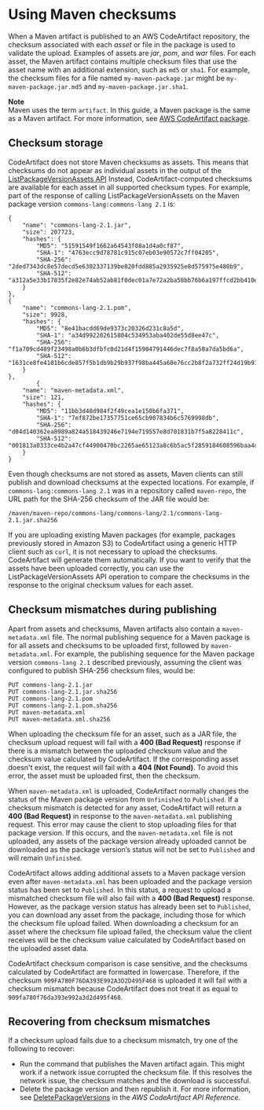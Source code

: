 # Using Maven checksums<a name="maven-checksums"></a>

 When a Maven artifact is published to an AWS CodeArtifact repository, the checksum associated with each *asset* or file in the package is used to validate the upload\. Examples of assets are *jar*, *pom*, and *war* files\. For each asset, the Maven artifact contains multiple checksum files that use the asset name with an additional extension, such as `md5` or `sha1`\. For example, the checksum files for a file named `my-maven-package.jar` might be `my-maven-package.jar.md5` and `my-maven-package.jar.sha1`\. 

**Note**  
 Maven uses the term `artifact`\. In this guide, a Maven package is the same as a Maven artifact\. For more information, see [AWS CodeArtifact package](https://docs.aws.amazon.com/codeartifact/latest/ug/welcome.html#welcome-concepts-package)\. 

## Checksum storage<a name="maven-checksum-storage"></a>

CodeArtifact does not store Maven checksums as assets\. This means that checksums do not appear as individual assets in the output of the [ListPackageVersionAssets API](https://docs.aws.amazon.com/codeartifact/latest/APIReference/API_ListPackageVersionAssets.html) Instead, CodeArtifact\-computed checksums are available for each asset in all supported checksum types\. For example, part of the response of calling ListPackageVersionAssets on the Maven package version `commons-lang:commons-lang 2.1` is:

```
{
    "name": "commons-lang-2.1.jar",
    "size": 207723,
    "hashes": {
        "MD5": "51591549f1662a64543f08a1d4a0cf87",
        "SHA-1": "4763ecc9d78781c915c07eb03e90572c7ff04205",
        "SHA-256": "2ded7343dc8e57decd5e6302337139be020fdd885a2935925e8d575975e480b9",
        "SHA-512": "a312a5e33b17835f2e82e74ab52ab81f0dec01a7e72a2ba58bb76b6a197ffcd2bb410e341ef7b3720f3b595ce49fdd9994ea887ba08ff6fe21b2c714f8c405af"
    }
},
{
    "name": "commons-lang-2.1.pom",
    "size": 9928,
    "hashes": {
        "MD5": "8e41bacdd69de9373c20326d231c8a5d",
        "SHA-1": "a34d992202615804c534953aba402de55d8ee47c",
        "SHA-256": "f1a709cd489f23498a0b6b3dfbfc0d21d4f15904791446dec7f8a58a7da5bd6a",
        "SHA-512": "1631ce8fe4101b6cde857f5b1db9b29b937f98ba445a60e76cc2b8f2a732ff24d19b91821a052c1b56b73325104e9280382b2520edda4e7696698165c7e09161"
    }
},
        {
    "name": "maven-metadata.xml",
    "size": 121,
    "hashes": {
        "MD5": "11bb3d48d984f2f49cea1e150b6fa371",
        "SHA-1": "7ef872be17357751ce65cb907834b6c5769998db",
        "SHA-256": "d04d140362ea8989a824a518439246e7194e719557e8d701831b7f5a8228411c",
        "SHA-512": "001813a0333ce4b2a47cf44900470bc2265ae65123a8c6b5ac5f2859184608596baa4d8ee0696d0a497755dade0f6bf5e54667215a06ceae1effdfb7a8d30f88"
    }
}
```

 Even though checksums are not stored as assets, Maven clients can still publish and download checksums at the expected locations\. For example, if `commons-lang:commons-lang 2.1` was in a repository called `maven-repo`, the URL path for the SHA\-256 checksum of the JAR file would be:

```
/maven/maven-repo/commons-lang/commons-lang/2.1/commons-lang-2.1.jar.sha256
```

If you are uploading existing Maven packages \(for example, packages previously stored in Amazon S3\) to CodeArtifact using a generic HTTP client such as `curl`, it is not necessary to upload the checksums\. CodeArtifact will generate them automatically\. If you want to verify that the assets have been uploaded correctly, you can use the ListPackageVersionAssets API operation to compare the checksums in the response to the original checksum values for each asset\.

## Checksum mismatches during publishing<a name="maven-checksum-mismatch"></a>

Apart from assets and checksums, Maven artifacts also contain a `maven-metadata.xml` file\. The normal publishing sequence for a Maven package is for all assets and checksums to be uploaded first, followed by `maven-metadata.xml`\. For example, the publishing sequence for the Maven package version `commons-lang 2.1` described previously, assuming the client was configured to publish SHA\-256 checksum files, would be:

```
PUT commons-lang-2.1.jar
PUT commons-lang-2.1.jar.sha256
PUT commons-lang-2.1.pom
PUT commons-lang-2.1.pom.sha256
PUT maven-metadata.xml
PUT maven-metadata.xml.sha256
```

When uploading the checksum file for an asset, such as a JAR file, the checksum upload request will fail with a **400 \(Bad Request\)** response if there is a mismatch between the uploaded checksum value and the checksum value calculated by CodeArtifact\. If the corresponding asset doesn't exist, the request will fail with a **404 \(Not Found\)**\. To avoid this error, the asset must be uploaded first, then the checksum\.

When `maven-metadata.xml` is uploaded, CodeArtifact normally changes the status of the Maven package version from `Unfinished` to `Published`\. If a checksum mismatch is detected for any asset, CodeArtifact will return a **400 \(Bad Request\)** in response to the `maven-metadata.xml` publishing request\. This error may cause the client to stop uploading files for that package version\. If this occurs, and the `maven-metadata.xml` file is not uploaded, any assets of the package version already uploaded cannot be downloaded as the package version’s status will not be set to `Published` and will remain `Unfinished`\.

CodeArtifact allows adding additional assets to a Maven package version even after `maven-metadata.xml` has been uploaded and the package version status has been set to `Published`\. In this status, a request to upload a mismatched checksum file will also fail with a **400 \(Bad Request\)** response\. However, as the package version status has already been set to `Published`, you can download any asset from the package, including those for which the checksum file upload failed\. When downloading a checksum for an asset where the checksum file upload failed, the checksum value the client receives will be the checksum value calculated by CodeArtifact based on the uploaded asset data\.

CodeArtifact checksum comparison is case sensitive, and the checksums calculated by CodeArtifact are formatted in lowercase\. Therefore, if the checksum `909FA780F76DA393E992A3D2D495F468` is uploaded it will fail with a checksum mismatch because CodeArtifact does not treat it as equal to `909fa780f76da393e992a3d2d495f468`\.

## Recovering from checksum mismatches<a name="maven-checksum-mismatch-recovery"></a>

If a checksum upload fails due to a checksum mismatch, try one of the following to recover:
+ Run the command that publishes the Maven artifact again\. This might work if a network issue corrupted the checksum file\. If this resolves the network issue, the checksum matches and the download is successful\.
+ Delete the package version and then republish it\. For more information, see [DeletePackageVersions](https://docs.aws.amazon.com/dms/latest/APIReference/API_DeletePackageVersions.html) in the *AWS CodeArtifact API Reference*\.